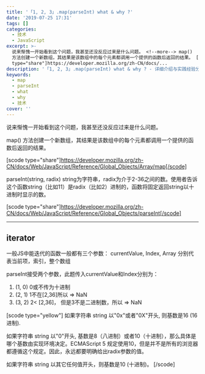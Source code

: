 ```yaml
---
title: '「1, 2, 3」.map(parseInt) what & why ?'
date: '2019-07-25 17:31'
tags: []
categories:
  - 技术
  - JavaScript
excerpt: >-
  说来惭愧一开始看到这个问题，我甚至还没反应过来是什么问题。 <!--more--> map()
  方法创建一个新数组，其结果是该数组中的每个元素都调用一个提供的函数后返回的结果。 [scode
  type="share"]https://developer.mozilla.org/zh-CN/docs/...
description: '「1, 2, 3」.map(parseInt) what & why ? - 详细介绍与实践经验分享'
keywords:
  - map
  - parseInt
  - what
  - why
  - 技术
cover: ''
---
```


说来惭愧一开始看到这个问题，我甚至还没反应过来是什么问题。

<!--more-->

map() 方法创建一个新数组，其结果是该数组中的每个元素都调用一个提供的函数后返回的结果。

[scode type="share"]https://developer.mozilla.org/zh-CN/docs/Web/JavaScript/Reference/Global_Objects/Array/map[/scode]

parseInt(string, radix)  string为字符串，radix为介于2-36之间的数。使用者告诉这个函数string（比如11）是radix（比如2）进制的，函数将固定返回string以十进制时显示的数。

[scode type="share"]https://developer.mozilla.org/zh-CN/docs/Web/JavaScript/Reference/Global_Objects/parseInt[/scode]

---

## iterator

一般JS中能迭代的函数一般都有三个参数： currentValue, Index, Array 分别代表当前项，索引，整个数组

parseInt接受两个参数，此题传入currentValue和Index分别为：

1. (1, 0) 0或不传为十进制
2. (2, 1) 1不在[2,36]所以 => NaN
3. (3, 2) 2< [2,36]， 但是3不是二进制数，所以 => NaN

[scode type="yellow"]
如果字符串 string 以"0x"或者"0X"开头, 则基数是16 (16进制).

如果字符串 string 以"0"开头, 基数是8（八进制）或者10（十进制），那么具体是哪个基数由实现环境决定。ECMAScript 5 规定使用10，但是并不是所有的浏览器都遵循这个规定。因此，永远都要明确给出radix参数的值。

如果字符串 string 以其它任何值开头，则基数是10 (十进制)。
[/scode]
